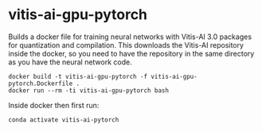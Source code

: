 # vitis-ai-gpu-pytorch
Builds a docker file for training neural networks with Vitis-AI 3.0 packages for quantization and compilation.
This downloads the Vitis-AI repository inside the docker, so you need to have the repository in the same directory
as you have the neural network code. 

```
docker build -t vitis-ai-gpu-pytorch -f vitis-ai-gpu-pytorch.Dockerfile . 
docker run --rm -ti vitis-ai-gpu-pytorch bash
```

Inside docker then first run:
```
conda activate vitis-ai-pytorch
```
